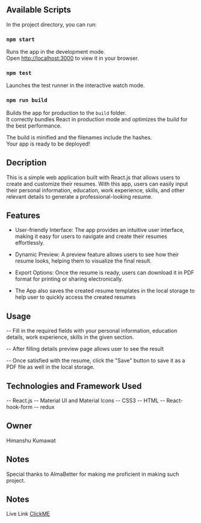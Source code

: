 ## Available Scripts

In the project directory, you can run:

### `npm start`

Runs the app in the development mode.\
Open [http://localhost:3000](http://localhost:3000) to view it in your browser.

### `npm test`

Launches the test runner in the interactive watch mode.

### `npm run build`

Builds the app for production to the `build` folder.\
It correctly bundles React in production mode and optimizes the build for the best performance.

The build is minified and the filenames include the hashes.\
Your app is ready to be deployed!

## Decription

This is a simple web application built with React.js that allows users to create and customize their resumes. With this app, users can easily input their personal information, education, work experience, skills, and other relevant details to generate a professional-looking resume.

## Features

- User-friendly Interface: The app provides an intuitive user interface, making it easy for users to navigate and create their resumes effortlessly.

- Dynamic Preview: A preview feature allows users to see how their resume looks, helping them to visualize the final result.

- Export Options: Once the resume is ready, users can download it in PDF format for printing or sharing electronically.

- The App also saves the created resume templates in the local storage to help user to quickly access the created resumes

## Usage

-- Fill in the required fields with your personal information, education details, work experience, skills in the given section.

-- After filling details preview page allows user to see the result

-- Once satisfied with the resume, click the "Save" button to save it as a PDF file as well in the local storage.

## Technologies and Framework Used

-- React.js
-- Material UI and Material Icons
-- CSS3
-- HTML
-- React-hook-form
-- redux

## Owner

Himanshu Kumawat

## Notes

Special thanks to AlmaBetter for making me proficient in making such project.

## Notes

Live Link
<a href='https://resume-builder-almabetter-e9514qxdl.vercel.app/'>ClickME</a>
